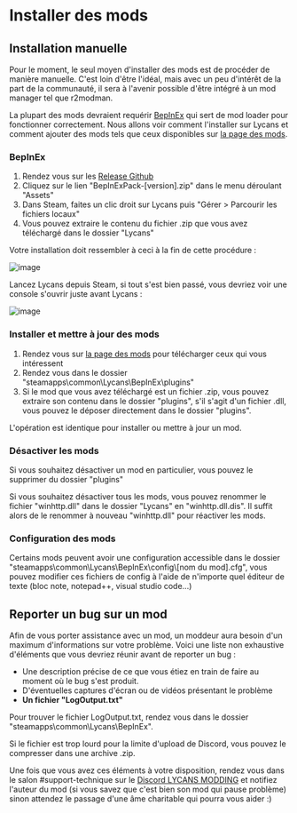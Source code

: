 # Installer des mods

## Installation manuelle

Pour le moment, le seul moyen d'installer des mods est de procéder de manière manuelle. C'est loin d'être l'idéal, mais avec un peu d'intérêt de la part de la communauté, il sera à l'avenir possible d'être intégré à un mod manager tel que r2modman.

La plupart des mods devraient requérir [BepInEx](https://github.com/lycans-modding/BepInExPack-Lycans/releases/tag/5.4.2202) qui sert de mod loader pour fonctionner correctement. Nous allons voir comment l'installer sur Lycans et comment ajouter des mods tels que ceux disponibles sur [la page des mods](https://lycans-modding.github.io/LMWiki/Jouer/Liste-des-mods/).

### BepInEx
1. Rendez vous sur les [Release Github](https://github.com/lycans-modding/BepInExPack-Lycans/releases)
2. Cliquez sur le lien "BepInExPack-[version].zip" dans le menu déroulant "Assets"
3. Dans Steam, faites un clic droit sur Lycans puis "Gérer > Parcourir les fichiers locaux"
4. Vous pouvez extraire le contenu du fichier .zip que vous avez téléchargé dans le dossier "Lycans"

Votre installation doit ressembler à ceci à la fin de cette procédure :

![image](https://github.com/lycans-modding/LMWiki/assets/15271735/6a188875-8832-465b-aef9-9d8664bd2040)

Lancez Lycans depuis Steam, si tout s'est bien passé, vous devriez voir une console s'ouvrir juste avant Lycans :

![image](https://github.com/lycans-modding/LMWiki/assets/15271735/1d30cc0c-f41a-45a0-b607-e06994ddc643)

### Installer et mettre à jour des mods

1. Rendez vous sur [la page des mods](https://lycans-modding.github.io/LMWiki/Jouer/Liste-des-mods/) pour télécharger ceux qui vous intéressent
2. Rendez vous dans le dossier "steamapps\common\Lycans\BepInEx\plugins"
3. Si le mod que vous avez téléchargé est un fichier .zip, vous pouvez extraire son contenu dans le dossier "plugins", s'il s'agit d'un fichier .dll, vous pouvez le déposer directement dans le dossier "plugins".

L'opération est identique pour installer ou mettre à jour un mod.

### Désactiver les mods

Si vous souhaitez désactiver un mod en particulier, vous pouvez le supprimer du dossier "plugins"

Si vous souhaitez désactiver tous les mods, vous pouvez renommer le fichier "winhttp.dll" dans le dossier "Lycans" en "winhttp.dll.dis". Il suffit alors de le renommer à nouveau "winhttp.dll" pour réactiver les mods.

### Configuration des mods

Certains mods peuvent avoir une configuration accessible dans le dossier "steamapps\common\Lycans\BepInEx\config\\[nom du mod].cfg", vous pouvez modifier ces fichiers de config à l'aide de n'importe quel éditeur de texte (bloc note, notepad++, visual studio code...)

## Reporter un bug sur un mod

Afin de vous porter assistance avec un mod, un moddeur aura besoin d'un maximum d'informations sur votre problème. Voici une liste non exhaustive d'éléments que vous devriez réunir avant de reporter un bug : 

- Une description précise de ce que vous étiez en train de faire au moment où le bug s'est produit.
- D'éventuelles captures d'écran ou de vidéos présentant le problème
- **Un fichier "LogOutput.txt"**

Pour trouver le fichier LogOutput.txt, rendez vous dans le dossier "steamapps\common\Lycans\BepInEx".

Si le fichier est trop lourd pour la limite d'upload de Discord, vous pouvez le compresser dans une archive .zip.

Une fois que vous avez ces éléments à votre disposition, rendez vous dans le salon #support-technique sur le [Discord LYCANS MODDING](https://discord.gg/KjsvBDJwSV) et notifiez l'auteur du mod (si vous savez que c'est bien son mod qui pause problème) sinon attendez le passage d'une âme charitable qui pourra vous aider :)
